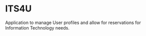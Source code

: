 # ITS4U

Application to manage User profiles and allow for reservations for Information Technology needs.
